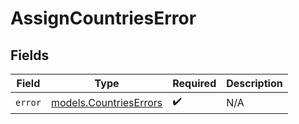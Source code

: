 # AssignCountriesError


## Fields

| Field                                                  | Type                                                   | Required                                               | Description                                            |
| ------------------------------------------------------ | ------------------------------------------------------ | ------------------------------------------------------ | ------------------------------------------------------ |
| `error`                                                | [models.CountriesErrors](../models/countrieserrors.md) | :heavy_check_mark:                                     | N/A                                                    |